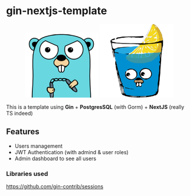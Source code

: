 # gin-nextjs-template

<p align="center">
  <img src="https://github.com/Taielmolina01/gin-nextjs-template/blob/main/.github/go.png" width="200" />
  <img src="https://github.com/Taielmolina01/gin-nextjs-template/blob/main/.github/gin.png" width="200" />
</p>

This is a template using **Gin** + **PostgresSQL** (with Gorm) + **NextJS** (really TS indeed)

## Features

- Users management
- JWT Authentication (with admind & user roles)
- Admin dashboard to see all users

### Libraries used

https://github.com/gin-contrib/sessions